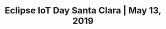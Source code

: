---
title: "Eclipse IoT Day Santa Clara | May 13, 2019"
description: "Eclipse IoT Day will take place on May 13, 2019 in Santa Clara, California. Join us for an event packed with great speakers covering a wide range of IoT topics."
keywords: ["eclipse", "eclipse iot", "internet of things", "iot", "events", "santa clara", "california"]
share_img: "eclipse-iot-day-santa-clara-2019/images/preview.png"
page_favicon: "eclipse-iot-day-santa-clara-2019/images/favicon.png"
disable_css: "true"
disable_js: "true"
---
